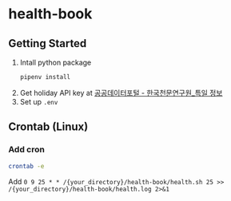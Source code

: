 # health-book
## Getting Started
1. Intall python package
    ```
    pipenv install
    ```
2. Get holiday API key at
[공공데이터포털 - 한국천문연구원_특일 정보](https://www.data.go.kr/tcs/dss/selectApiDataDetailView.do?publicDataPk=15012690)
4. Set up ```.env```

## Crontab (Linux)
### Add cron
```bash
crontab -e
```
Add ```0 9 25 * * /{your_directory}/health-book/health.sh 25 >> /{your_directory}/health-book/health.log 2>&1```
